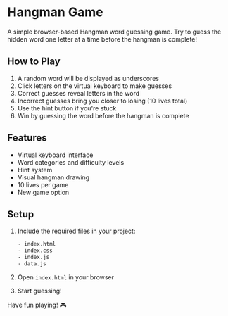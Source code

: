 # Hangman Game

A simple browser-based Hangman word guessing game. Try to guess the hidden word one letter at a time before the hangman is complete!

## How to Play

1. A random word will be displayed as underscores
2. Click letters on the virtual keyboard to make guesses
3. Correct guesses reveal letters in the word
4. Incorrect guesses bring you closer to losing (10 lives total)
5. Use the hint button if you're stuck
6. Win by guessing the word before the hangman is complete

## Features

- Virtual keyboard interface
- Word categories and difficulty levels
- Hint system
- Visual hangman drawing
- 10 lives per game
- New game option

## Setup

1. Include the required files in your project:

   ```txt
   - index.html
   - index.css
   - index.js
   - data.js
   ```

2. Open `index.html` in your browser
3. Start guessing!

Have fun playing! 🎮

